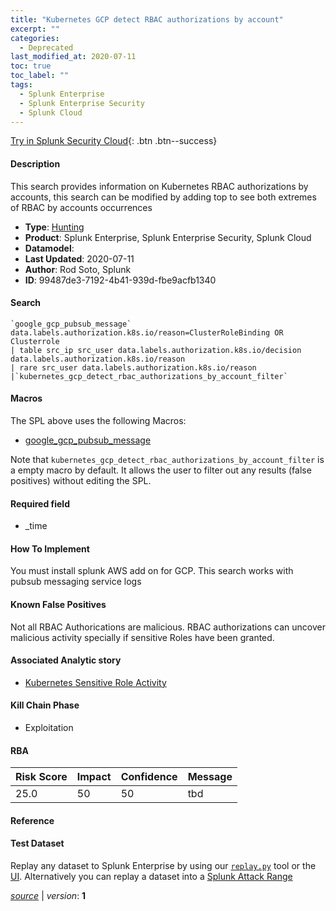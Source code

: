 ```yaml
---
title: "Kubernetes GCP detect RBAC authorizations by account"
excerpt: ""
categories:
  - Deprecated
last_modified_at: 2020-07-11
toc: true
toc_label: ""
tags:
  - Splunk Enterprise
  - Splunk Enterprise Security
  - Splunk Cloud
---
```




[Try in Splunk Security Cloud](https://www.splunk.com/en_us/cyber-security.html){: .btn .btn--success}

#### Description

This search provides information on Kubernetes RBAC authorizations by accounts, this search can be modified by adding top to see both extremes of RBAC by accounts occurrences

- **Type**: [Hunting](https://github.com/splunk/security_content/wiki/object-Analytic-Types)
- **Product**: Splunk Enterprise, Splunk Enterprise Security, Splunk Cloud
- **Datamodel**: 
- **Last Updated**: 2020-07-11
- **Author**: Rod Soto, Splunk
- **ID**: 99487de3-7192-4b41-939d-fbe9acfb1340

#### Search

```
`google_gcp_pubsub_message` data.labels.authorization.k8s.io/reason=ClusterRoleBinding OR Clusterrole  
| table src_ip src_user data.labels.authorization.k8s.io/decision data.labels.authorization.k8s.io/reason 
| rare src_user data.labels.authorization.k8s.io/reason 
|`kubernetes_gcp_detect_rbac_authorizations_by_account_filter`
```

#### Macros
The SPL above uses the following Macros:
* [google_gcp_pubsub_message](https://github.com/splunk/security_content/blob/develop/macros/google_gcp_pubsub_message.yml)

Note that `kubernetes_gcp_detect_rbac_authorizations_by_account_filter` is a empty macro by default. It allows the user to filter out any results (false positives) without editing the SPL.

#### Required field
* _time


#### How To Implement
You must install splunk AWS add on for GCP. This search works with pubsub messaging service logs

#### Known False Positives
Not all RBAC Authorications are malicious. RBAC authorizations can uncover malicious activity specially if sensitive Roles have been granted.

#### Associated Analytic story
* [Kubernetes Sensitive Role Activity](/stories/kubernetes_sensitive_role_activity)


#### Kill Chain Phase
* Exploitation



#### RBA

| Risk Score  | Impact      | Confidence   | Message      |
| ----------- | ----------- |--------------|--------------|
| 25.0 | 50 | 50 | tbd |




#### Reference


#### Test Dataset
Replay any dataset to Splunk Enterprise by using our [`replay.py`](https://github.com/splunk/attack_data#using-replaypy) tool or the [UI](https://github.com/splunk/attack_data#using-ui).
Alternatively you can replay a dataset into a [Splunk Attack Range](https://github.com/splunk/attack_range#replay-dumps-into-attack-range-splunk-server)



[*source*](https://github.com/splunk/security_content/tree/develop/detections/deprecated/kubernetes_gcp_detect_rbac_authorizations_by_account.yml) \| *version*: **1**